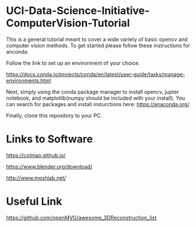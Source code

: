 # UCI-Data-Science-Initiative-ComputerVision-Tutorial
This is a general tutorial meant to cover a wide variety of basic opencv and computer vision methods. To get started please follow these instructions for anconda:

Follow the link to set up an environment of your choice.

https://docs.conda.io/projects/conda/en/latest/user-guide/tasks/manage-environments.html

Next, simply using the conda package manager to install opencv, jupter notebook, and matplotlib(numpy should be included with your install). You can search for packages and install insturctions here: https://anaconda.org/

Finally, clone this repository to your PC.

# Links to Software
https://colmap.github.io/

https://www.blender.org/download/

http://www.meshlab.net/

# Useful Link

https://github.com/openMVG/awesome_3DReconstruction_list
